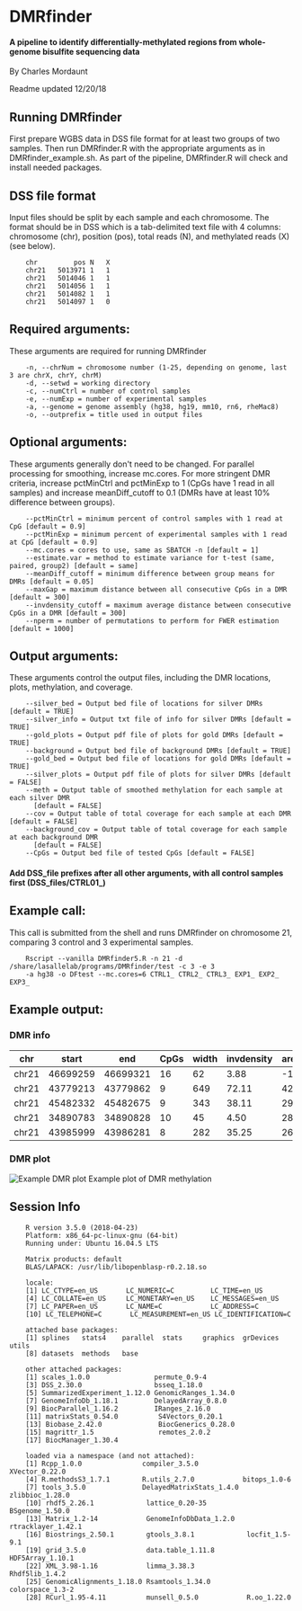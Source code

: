 # DMRfinder

#### A pipeline to identify differentially-methylated regions from whole-genome bisulfite sequencing data

By Charles Mordaunt

Readme updated 12/20/18

## Running DMRfinder
First prepare WGBS data in DSS file format for at least two groups of two samples. Then run DMRfinder.R with the appropriate arguments as in DMRfinder_example.sh. As part of the pipeline, DMRfinder.R will check and install needed packages.

## DSS file format
Input files should be split by each sample and each chromosome. The format should be in DSS which is a tab-delimited text file with 4 columns: chromosome (chr), position (pos), total reads (N), and methylated reads (X) (see below).
        
        chr	        pos	N	X
        chr21	5013971	1	1
        chr21	5014046	1	1
        chr21	5014056	1	1
        chr21	5014082	1	1
        chr21	5014097	1	0

## Required arguments:  
These arguments are required for running DMRfinder

        -n, --chrNum = chromosome number (1-25, depending on genome, last 3 are chrX, chrY, chrM) 
        -d, --setwd = working directory  
        -c, --numCtrl = number of control samples  
        -e, --numExp = number of experimental samples  
        -a, --genome = genome assembly (hg38, hg19, mm10, rn6, rheMac8)  
        -o, --outprefix = title used in output files  

## Optional arguments:  
These arguments generally don't need to be changed. For parallel processing for smoothing, increase mc.cores. For more stringent DMR criteria, increase pctMinCtrl and pctMinExp to 1 (CpGs have 1 read in all samples) and increase meanDiff_cutoff to 0.1 (DMRs have at least 10% difference between groups).

        --pctMinCtrl = minimum percent of control samples with 1 read at CpG [default = 0.9]  
        --pctMinExp = minimum percent of experimental samples with 1 read at CpG [default = 0.9]  
        --mc.cores = cores to use, same as SBATCH -n [default = 1]  
        --estimate.var = method to estimate variance for t-test (same, paired, group2) [default = same]  
        --meanDiff_cutoff = minimum difference between group means for DMRs [default = 0.05]  
        --maxGap = maximum distance between all consecutive CpGs in a DMR [default = 300]  
        --invdensity_cutoff = maximum average distance between consecutive CpGs in a DMR [default = 300]   
        --nperm = number of permutations to perform for FWER estimation [default = 1000]  
  
## Output arguments:  
These arguments control the output files, including the DMR locations, plots, methylation, and coverage.

        --silver_bed = Output bed file of locations for silver DMRs [default = TRUE]  
        --silver_info = Output txt file of info for silver DMRs [default = TRUE]  
        --gold_plots = Output pdf file of plots for gold DMRs [default = TRUE]
        --background = Output bed file of background DMRs [default = TRUE]  
        --gold_bed = Output bed file of locations for gold DMRs [default = TRUE]  
        --silver_plots = Output pdf file of plots for silver DMRs [default = FALSE]  
        --meth = Output table of smoothed methylation for each sample at each silver DMR 
          [default = FALSE]  
        --cov = Output table of total coverage for each sample at each DMR [default = FALSE]  
        --background_cov = Output table of total coverage for each sample at each background DMR
          [default = FALSE]  
        --CpGs = Output bed file of tested CpGs [default = FALSE]  
  
#### Add DSS_file prefixes after all other arguments, with all control samples first (DSS_files/CTRL01_)  

## Example call:
This call is submitted from the shell and runs DMRfinder on chromosome 21, comparing 3 control and 3 experimental samples.

        Rscript --vanilla DMRfinder5.R -n 21 -d /share/lasallelab/programs/DMRfinder/test -c 3 -e 3 
        -a hg38 -o DFtest --mc.cores=6 CTRL1_ CTRL2_ CTRL3_ EXP1_ EXP2_ EXP3_

## Example output: 
### DMR info

chr | start | end | CpGs | width | invdensity | areaStat | maxStat | tstat_sd | Ctrl_mean | Exp_mean | meanDiff | direction | FWER | Rel_FWER
---|---|---|---|---|---|---|---|---|---|---|---|---|---|---
chr21 | 46699259 | 46699321 | 16 | 62 | 3.88 | -143.18 | -8.76 | 0.07 | 0.73 | 0.16 | -0.58 | hypo | 0 | 0.00
chr21 | 43779213 | 43779862 | 9 | 649 | 72.11 | 42.30 | 5.35 | 0.06 | 0.44 | 0.75 | 0.31 | hyper | 14 | 0.78
chr21 | 45482332 | 45482675 | 9 | 343 | 38.11 | 29.90 | 3.50 | 0.06 | 0.52 | 0.78 | 0.26 | hyper | 18 | 1.00
chr21 | 34890783 | 34890828 | 10 | 45 | 4.50 | 28.18 | 2.85 | 0.06 | 0.13 | 0.29 | 0.16 | hyper | 18 | 1.00
chr21 | 43985999 | 43986281 | 8 | 282 | 35.25 | 26.54 | 4.15 | 0.06 | 0.16 | 0.35 | 0.20 | hyper | 18 | 1.00

### DMR plot
![Example DMR plot](https://github.com/cemordaunt/DMRfinder/blob/master/DMRplot.png)
Example plot of DMR methylation

## Session Info
        R version 3.5.0 (2018-04-23)
        Platform: x86_64-pc-linux-gnu (64-bit)
        Running under: Ubuntu 16.04.5 LTS

        Matrix products: default
        BLAS/LAPACK: /usr/lib/libopenblasp-r0.2.18.so

        locale:
        [1] LC_CTYPE=en_US       LC_NUMERIC=C         LC_TIME=en_US       
        [4] LC_COLLATE=en_US     LC_MONETARY=en_US    LC_MESSAGES=en_US   
        [7] LC_PAPER=en_US       LC_NAME=C            LC_ADDRESS=C        
        [10] LC_TELEPHONE=C       LC_MEASUREMENT=en_US LC_IDENTIFICATION=C 

        attached base packages:
        [1] splines   stats4    parallel  stats     graphics  grDevices utils    
        [8] datasets  methods   base     

        other attached packages:
        [1] scales_1.0.0                permute_0.9-4              
        [3] DSS_2.30.0                  bsseq_1.18.0               
        [5] SummarizedExperiment_1.12.0 GenomicRanges_1.34.0       
        [7] GenomeInfoDb_1.18.1         DelayedArray_0.8.0         
        [9] BiocParallel_1.16.2         IRanges_2.16.0             
        [11] matrixStats_0.54.0          S4Vectors_0.20.1           
        [13] Biobase_2.42.0              BiocGenerics_0.28.0        
        [15] magrittr_1.5                remotes_2.0.2              
        [17] BiocManager_1.30.4         

        loaded via a namespace (and not attached):
        [1] Rcpp_1.0.0               compiler_3.5.0           XVector_0.22.0          
        [4] R.methodsS3_1.7.1        R.utils_2.7.0            bitops_1.0-6            
        [7] tools_3.5.0              DelayedMatrixStats_1.4.0 zlibbioc_1.28.0         
        [10] rhdf5_2.26.1             lattice_0.20-35          BSgenome_1.50.0         
        [13] Matrix_1.2-14            GenomeInfoDbData_1.2.0   rtracklayer_1.42.1      
        [16] Biostrings_2.50.1        gtools_3.8.1             locfit_1.5-9.1          
        [19] grid_3.5.0               data.table_1.11.8        HDF5Array_1.10.1        
        [22] XML_3.98-1.16            limma_3.38.3             Rhdf5lib_1.4.2          
        [25] GenomicAlignments_1.18.0 Rsamtools_1.34.0         colorspace_1.3-2        
        [28] RCurl_1.95-4.11          munsell_0.5.0            R.oo_1.22.0 
